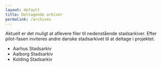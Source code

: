 ```yaml
---
layout: default
title: Deltagende arkiver
permalink: /archives
---
```


Aktuelt er det muligt at aflevere filer til nedenstående stadsarkiver. Efter pilot-fasen inviteres andre danske stadsarkivet til at deltage i projektet.

- Aarhus Stadsarkiv
- Aalborg Stadsarkiv
- Kolding Stadsarkiv